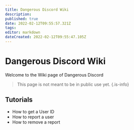```yaml
---
title: Dangerous Discord Wiki
description: 
published: true
date: 2022-02-12T09:55:57.321Z
tags: 
editor: markdown
dateCreated: 2022-02-12T09:55:47.105Z
---
```


# Dangerous Discord Wiki
Welcome to the Wiki page of Dangerous Discord

> This page is not meant to be in public use yet.
{.is-info}


## Tutorials
- How to get a User ID
- How to report a user
- How to remove a report
